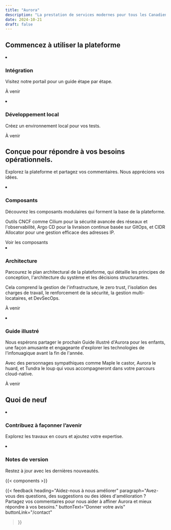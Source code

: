 ```yaml
---
title: "Aurora"
description: "La prestation de services modernes pour tous les Canadiens."
date: 2024-10-21
draft: false
---
```


## Commencez à utiliser la plateforme

<article class="py-500 bg-primary text-light bg-full-width">
  <gcds-grid tag="ul" columns="1fr" columns-tablet="1fr 1fr" gap="450" class="hydrated">
    <li class="list-none md:mb-0 mb-500">
      <h3 class="mb-400">Intégration</h3>
      <p class="mb-400">Visitez notre portail pour un guide étape par étape.</p>
      <p class="mb-400">À venir</p>
    </li>
    <li class="list-none">
      <h3 class="mb-400">Développement local</h3>
      <p class="mb-400">Créez un environnement local pour vos tests.</p>
      <p class="mb-400">À venir</p>
    </li>
  </gcds-grid>
</article>

<article class="py-450">
  <h2 class="mb-400">Conçue pour répondre à vos besoins opérationnels.</h2>
  <p class="mb-500"> Explorez la plateforme et partagez vos commentaires. <gcds-link href="/contact" class="hydrated">Nous apprécions vos idées</gcds-link>.</p>
  <gcds-grid tag="ul" columns="1fr" columns-tablet="1fr 1fr" columns-desktop="1fr 1fr 1fr" gap="450" class="hydrated">
    <li class="list-none">
      <h3 class="mb-400">Composants</h3>
      <p class="mb-400">Découvrez les composants modulaires qui forment la base de la plateforme.</p>
      <p class="mb-400">Outils CNCF comme Cilium pour la sécurité avancée des réseaux et l'observabilité, Argo CD pour la livraison continue basée sur GitOps, et CIDR Allocator pour une gestion efficace des adresses IP.</p>
      <gcds-link href="/components/" class="hydrated">Voir les composants</gcds-link>
    </li>
    <li class="list-none">
      <h3 class="mb-400">Architecture</h3>
      <p class="mb-400">Parcourez le plan architectural de la plateforme, qui détaille les principes de conception, l'architecture du système et les décisions structurantes.</p>
      <p class="mb-400">Cela comprend la gestion de l'infrastructure, le zero trust, l'isolation des charges de travail, le renforcement de la sécurité, la gestion multi-locataires, et DevSecOps.</p>
      <p>À venir</p>
    </li>
    <li class="list-none">
      <h3 class="mb-400">Guide illustré</h3>
      <p class="mb-400">Nous espérons partager le prochain Guide illustré d'Aurora pour les enfants, une façon amusante et engageante d'explorer les technologies de l'infonuagique avant la fin de l'année.</p>
      <p class="mb-400">Avec des personnages sympathiques comme Maple le castor, Aurora le huard, et Tundra le loup qui vous accompagneront dans votre parcours cloud-native.</p>
      <p>À venir</p>
    </li>
  </gcds-grid>
</article>

<article class="py-500 bg-light bg-full-width">
  <h2 class="mb-400">Quoi de neuf</h2>
  <gcds-grid tag="ul" columns="1fr" columns-tablet="1fr 1fr" gap="450" class="hydrated">
    <li class="list-none bg-white p-450 b-radius-md">
      <h3 class="mb-400">
        <gcds-link href="/get-involved" class="hydrated">Contribuez à façonner l’avenir</gcds-link>
      </h3>
      <p>Explorez les travaux en cours et ajoutez votre expertise.</p>
    </li>
    <li class="list-none bg-white px-250 py-450 b-radius-md">
      <h3 class="mb-400">
        <gcds-link external="" href="https://github.com/gccloudone/aurora/blob/main/CHANGELOG.md" class="hydrated">Notes de version</gcds-link>
      </h3>
      <p>Restez à jour avec les dernières nouveautés.</p>
    </li>
  </gcds-grid>
</article>

{{< components >}}

{{< feedback
heading="Aidez-nous à nous améliorer"
paragraph="Avez-vous des questions, des suggestions ou des idées d'amélioration ? Partagez vos commentaires pour nous aider à affiner Aurora et mieux répondre à vos besoins."
buttonText="Donner votre avis"
buttonLink="/contact"
>}}
